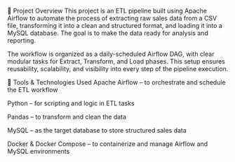 🚀 Project Overview
This project is an ETL pipeline built using Apache Airflow to automate the process of extracting raw sales data from a CSV file, transforming it into a clean and structured format, and loading it into a MySQL database. The goal is to make the data ready for analysis and reporting.

The workflow is organized as a daily-scheduled Airflow DAG, with clear modular tasks for Extract, Transform, and Load phases. This setup ensures reusability, scalability, and visibility into every step of the pipeline execution.

🧰 Tools & Technologies Used
Apache Airflow – to orchestrate and schedule the ETL workflow

Python – for scripting and logic in ETL tasks

Pandas – to transform and clean the data

MySQL – as the target database to store structured sales data

Docker & Docker Compose – to containerize and manage Airflow and MySQL environments
